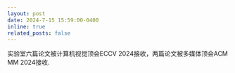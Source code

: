 ```yaml
---
layout: post
date: 2024-7-15 15:59:00-0400
inline: true
related_posts: false
---
```


实验室六篇论文被计算机视觉顶会ECCV 2024接收，两篇论文被多媒体顶会ACM MM 2024接收.